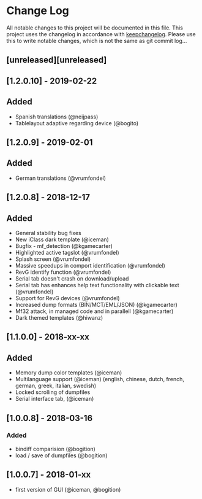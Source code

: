 # Change Log
All notable changes to this project will be documented in this file.
This project uses the changelog in accordance with [keepchangelog](http://keepachangelog.com/). Please use this to write notable changes, which is not the same as git commit log...

## [unreleased][unreleased]

## [1.2.0.10] - 2019-02-22
## Added
- Spanish translations (@neijpass)
- Tablelayout adaptive regarding device (@bogito)

## [1.2.0.9] - 2019-02-01
## Added
- German translations (@vrumfondel)

## [1.2.0.8] - 2018-12-17
## Added 
- General stability bug fixes
- New iClass dark template (@iceman)
- Bugfix - mf_detection (@kgamecarter)
- Highlighted active tagslot (@vrumfondel)
- Splash screen (@vrumfondel)
- Massive speedups in comport identification (@vrumfondel)
- RevG identify function (@vrumfondel) 
- Serial tab doesn't crash on download/upload
- Serial tab has enhances help text functionality with clickable text (@vrumfondel)
- Support for RevG devices (@vrumfondel)
- Increased dump formats (BIN/MCT/EML/JSON)  (@kgamecarter)
- Mf32 attack, in managed code and in parallell (@kgamecarter)
- Dark themed templates (@hiwanz)

## [1.1.0.0] - 2018-xx-xx
## Added
- Memory dump color templates (@iceman)
- Multilanguage support (@iceman)
  (english, chinese, dutch, french, german, greek, italian, swedish)
- Locked scrolling of dumpfiles
- Serial interface tab, (@iceman) 

## [1.0.0.8] - 2018-03-16
### Added
- bindiff comparision (@bogition)
- load / save of dumpfiles (@bogition)

## [1.0.0.7] - 2018-01-xx
- first version of GUI  (@iceman, @bogition)
